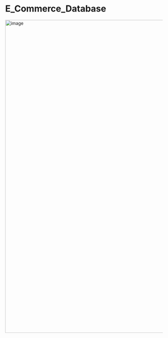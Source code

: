 # E_Commerce_Database

<img width="1000" alt="image" src="https://github.com/rohithn6736/E_Commerce_Database/assets/40146694/5d0c1656-b43f-4082-b1d9-3a92578dbe04">
